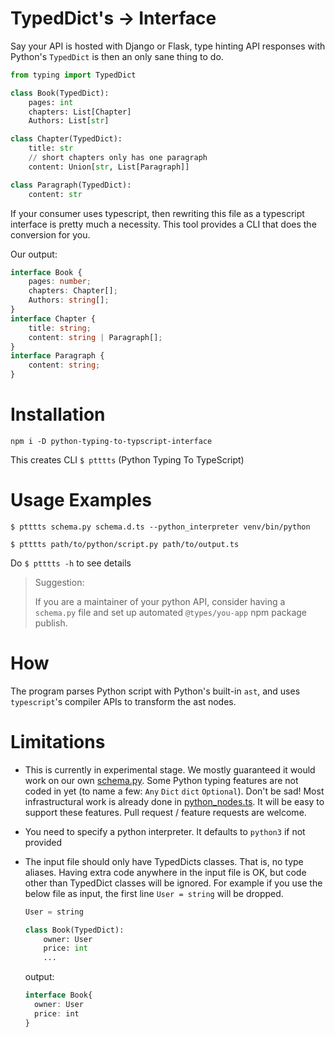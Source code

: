 # TypedDict's -> Interface

Say your API is hosted with Django or Flask,
 type hinting API responses with Python's `TypedDict` is then an only sane thing to do.
```python
from typing import TypedDict

class Book(TypedDict):
    pages: int
    chapters: List[Chapter]
    Authors: List[str]

class Chapter(TypedDict):
    title: str
    // short chapters only has one paragraph
    content: Union[str, List[Paragraph]]

class Paragraph(TypedDict):
    content: str
```

If your consumer uses typescript, then rewriting this file as a typescript interface is pretty much a necessity.
This tool provides a CLI that does the conversion for you.

Our output:

```typescript
interface Book {
    pages: number;
    chapters: Chapter[];
    Authors: string[];
}
interface Chapter {
    title: string;
    content: string | Paragraph[];
}
interface Paragraph {
    content: string;
}
```

# Installation

`npm i -D python-typing-to-typscript-interface`

This creates CLI `$ ptttts` (Python Typing To TypeScript)

# Usage Examples

`$ ptttts schema.py schema.d.ts --python_interpreter venv/bin/python`

`$ ptttts path/to/python/script.py path/to/output.ts`

Do `$ ptttts -h` to see details

> Suggestion:
>
> If you are a maintainer of your python API, consider having a `schema.py` file and set up automated `@types/you-app` npm package publish.

# How

The program parses Python script with Python's built-in `ast`, and uses `typescript`'s compiler APIs to transform the ast nodes. 

# Limitations

- This is currently in experimental stage. We mostly guaranteed it would work on our own [schema.py](tests/fixtures/long_test_original.py).
Some Python typing features are not coded in yet (to name a few: `Any` `Dict` `dict` `Optional`). Don't be sad! 
Most infrastructural work is already done in [python_nodes.ts](./python_nodes.ts). It will be easy to support these features. Pull request / feature requests are welcome.
- You need to specify a python interpreter. It defaults to `python3` if not provided
- The input file should only have TypedDicts classes. That is, no type aliases. 
Having extra code anywhere in the input file is OK, but code other than TypedDict classes will be ignored.
For example if you use the below file as input, the first line `User = string` will be dropped.
    
    ```python
    User = string
    
    class Book(TypedDict):
        owner: User
        price: int
        ...
    ``` 
    output:
 
    ```typescript
    interface Book{
      owner: User
      price: int
  }
    ```
  
